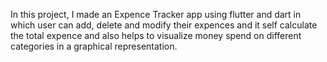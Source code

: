In this project, I made an Expence Tracker app using flutter and dart in which user can add, delete and modify their expences and it self calculate the total expence and also helps to visualize money spend on different categories in a graphical representation. 
